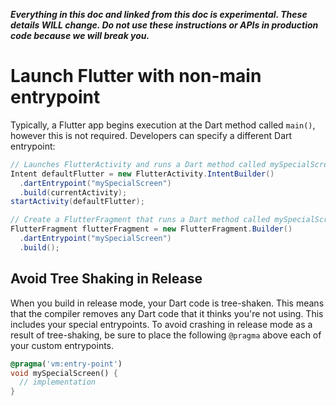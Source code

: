 _**Everything in this doc and linked from this doc is experimental. These details WILL change. Do not use these instructions or APIs in production code because we will break you.**_

# Launch Flutter with non-main entrypoint

Typically, a Flutter app begins execution at the Dart method called `main()`, however this is not required. Developers can specify a different Dart entrypoint:

```java
// Launches FlutterActivity and runs a Dart method called mySpecialScreen().
Intent defaultFlutter = new FlutterActivity.IntentBuilder()
  .dartEntrypoint("mySpecialScreen")
  .build(currentActivity);
startActivity(defaultFlutter);

// Create a FlutterFragment that runs a Dart method called mySpecialScreen().
FlutterFragment flutterFragment = new FlutterFragment.Builder()
  .dartEntrypoint("mySpecialScreen")
  .build();
```

## Avoid Tree Shaking in Release

When you build in release mode, your Dart code is tree-shaken. This means that the compiler removes any Dart code that it thinks you're not using. This includes your special entrypoints. To avoid crashing in release mode as a result of tree-shaking, be sure to place the following `@pragma` above each of your custom entrypoints.

```dart
@pragma('vm:entry-point')
void mySpecialScreen() {
  // implementation
}
```